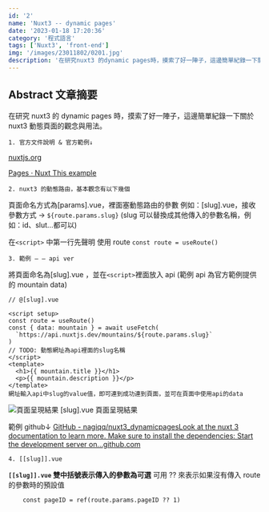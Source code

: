 ```yaml
---
id: '2'
name: 'Nuxt3 -- dynamic pages'
date: '2023-01-18 17:20:36'
category: '程式語言'
tags: ['Nuxt3', 'front-end']
img: '/images/23011802/0201.jpg'
description: '在研究nuxt3 的dynamic pages時，摸索了好一陣子，這邊簡單紀錄一下關於nuxt3 動態頁面的觀念與用法。'
---
```


## Abstract 文章摘要

在研究 nuxt3 的 dynamic pages 時，摸索了好一陣子，這邊簡單紀錄一下關於 nuxt3 動態頁面的觀念與用法。

    1. 官方文件說明 & 官方範例↓

[nuxtjs.org](https://v3.nuxtjs.org/guide/directory-structure/pages#example)

[Pages · Nuxt This example](https://v3.nuxtjs.org/examples/routing/pages)

    2. nuxt3 的動態路由，基本觀念有以下幾個

頁面命名方式為[params].vue，裡面塞動態路由的參數
例如：[slug].vue，接收參數方式 → `${route.params.slug}`
(slug 可以替換成其他傳入的參數名稱，例如：id、slut...都可以)
<br/>

在`<script>` 中第一行先聲明 使用 route
`const route = useRoute()`

    3. 範例 — — api ver

將頁面命名為[slug].vue ，並在`<script>`裡面放入 api (範例 api 為官方範例提供的 mountain data)

```vue
// @[slug].vue

<script setup>
const route = useRoute()
const { data: mountain } = await useFetch(
  `https://api.nuxtjs.dev/mountains/${route.params.slug}`
)
// TODO: 動態網址為api裡面的slug名稱
</script>
<template>
  <h1>{{ mountain.title }}</h1>
  <p>{{ mountain.description }}</p>
</template>
網址輸入api中slug的value值，即可連到成功連到頁面，並可在頁面中使用api的data
```

![頁面呈現結果](/images/23011802/0201.jpg)
[slug].vue 頁面呈現結果

範例 github↓
[GitHub - nagiqq/nuxt3_dynamicpagesLook at the nuxt 3 documentation to learn more. Make sure to install the dependencies: Start the development server on…github.com](https://github.com/nagiqq/nuxt3_dynamicpages)

    4. [[slug]].vue

**`[[slug]].vue` 雙中括號表示傳入的參數為可選**
可用 ?? 來表示如果沒有傳入 route 的參數時的預設值

```
    const pageID = ref(route.params.pageID ?? 1)
```
